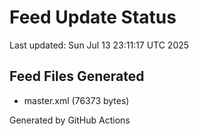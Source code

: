 # Feed Update Status
Last updated: Sun Jul 13 23:11:17 UTC 2025

## Feed Files Generated
- master.xml (76373 bytes)

Generated by GitHub Actions
